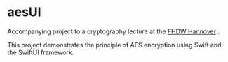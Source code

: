 # aesUI
Accompanying project to a cryptography lecture at the [FHDW Hannover](https://https://www.fhdw-hannover.de) .

This project demonstrates the principle of AES encryption using Swift and the SwiftUI framework.
